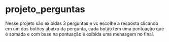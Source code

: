 # projeto_perguntas

Nesse projeto são exibidas 3 perguntas e vc escolhe a resposta clicando em um dos botões abaixo da pergunta, cada botão tem uma pontuação que é somada e com base na pontuação é exibida uma mensagem no final.


